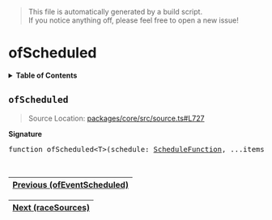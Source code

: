 > This file is automatically generated by a build script.<br>If you notice anything off, please feel free to open a new issue!

# ofScheduled

<details><summary><b>Table of Contents</b></summary><br>

1. [<code>ofScheduled</code>](#ofScheduled)</details>

## <a name="ofScheduled"></a><code>ofScheduled</code>

> Source Location: [packages\/core\/src\/source.ts#L727](..\/..\/packages\/core\/src\/source.ts#L727)

<b>Signature</b>

<pre>function ofScheduled&lt;T&gt;(schedule: <a href="../06-api-schedule-functions/00-ScheduleFunction.md#ScheduleFunction">ScheduleFunction</a>, ...items: T[]): <a href="00-Source.md#Source-Interface">Source</a>&lt;T&gt;</pre><br>

| [Previous \(ofEventScheduled\)](29-ofEventScheduled.md#readme) |
| --- |

<div align="right">

| [Next \(raceSources\)](31-raceSources.md#readme) |
| --- |
</div>
